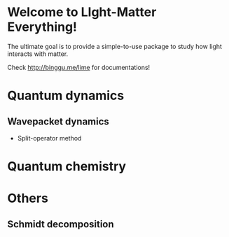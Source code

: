 # Welcome to LIght-Matter Everything!

The ultimate goal is to provide a simple-to-use package to study how light interacts with matter.  

Check http://binggu.me/lime for documentations! 

# Quantum dynamics 
## Wavepacket dynamics 
- Split-operator method 

# Quantum chemistry 


# Others 
## Schmidt decomposition 





